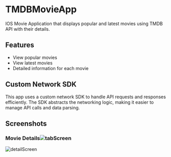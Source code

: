 # TMDBMovieApp
IOS Movie Application that displays popular and latest movies using TMDB API with their details.
## Features
- View popular movies
- View latest movies
- Detailed information for each movie
## Custom Network SDK
This app uses a custom network SDK to handle API requests and responses efficiently. The SDK abstracts the networking logic, making it easier to manage API calls and data parsing.

## Screenshots

### Movie Details![tabScreen](https://github.com/Sufeenshaikh/TMDBMovieApp/assets/142690202/4f582bb3-14e5-4488-9f07-a574e34e3252)



![detailScreen](https://github.com/Sufeenshaikh/TMDBMovieApp/assets/142690202/4661ecbe-44c1-46d2-b3dc-7f5b733a8d80)

